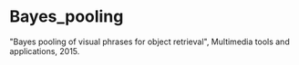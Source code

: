 # Bayes_pooling
"Bayes pooling of visual phrases for object retrieval", Multimedia tools and applications, 2015.
